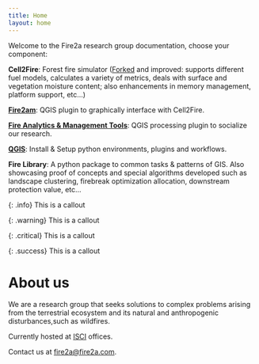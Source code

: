 ```yaml
---
title: Home
layout: home
---
```

Welcome to the Fire2a research group documentation, choose your component:

__Cell2Fire__: Forest fire simulator ([Forked](https://github.com/cell2fire/Cell2Fire/) and improved: supports different fuel models, calculates a variety of metrics, deals with surface and vegetation moisture content; also enhancements in memory management, platform support, etc...)

[__Fire2am__](fire2am-c2f-gui/README.md): QGIS plugin to graphically interface with Cell2Fire.

[__Fire Analytics & Management Tools__](FireAnalyticsManagementTools/README.md): QGIS processing plugin to socialize our research.

[__QGIS__](qgis/README.md): Install & Setup python environments, plugins and workflows.

__Fire Library__: A python package to common tasks & patterns of GIS. Also showcasing proof of concepts and special algorithms developed such as landscape clustering, firebreak optimization allocation, downstream protection value, etc...

{: .info}
This is a callout

{: .warning}
This is a callout

{: .critical}
This is a callout

{: .success}
This is a callout

# About us

We are a research group that seeks solutions to complex problems arising from the terrestrial ecosystem and its natural and anthropogenic disturbances,such as wildfires.

Currently hosted at [ISCI](https://isci.cl) offices.

Contact us at <a href="mailto:fire2a@fire2a.com">fire2a@fire2a.com</a>.
